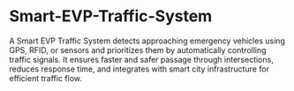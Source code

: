 # Smart-EVP-Traffic-System
A Smart EVP Traffic System detects approaching emergency vehicles using GPS, RFID, or sensors and prioritizes them by automatically controlling traffic signals. It ensures faster and safer passage through intersections, reduces response time, and integrates with smart city infrastructure for efficient traffic flow.
